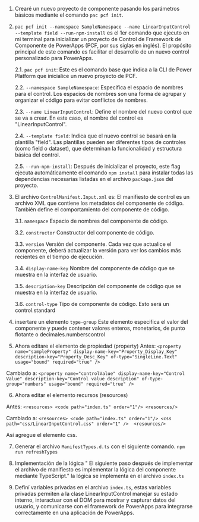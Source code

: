 1. Crearé un nuevo proyecto de componente pasando los parámetros básicos mediante el comando `pac pcf init`.

2. `pac pcf init --namespace SampleNamespace --name LinearInputControl --template field --run-npm-install` es el 1er comando que ejecuto en mi terminal para inicializar un proyecto de Control de Framework de Componente de PowerApps (PCF, por sus siglas en inglés). El propósito principal de este comando es facilitar el desarrollo de un nuevo control personalizado para PowerApps.
   
   2.1. `pac pcf init`: Este es el comando base que indica a la CLI de Power Platform que inicialice un nuevo proyecto de PCF.
   
   2.2. `--namespace SampleNamespace`: Especifica el espacio de nombres para el control. Los espacios de nombres son una forma de agrupar y organizar el código para evitar conflictos de nombres.
   
   2.3. `--name LinearInputControl`: Define el nombre del nuevo control que se va a crear. En este caso, el nombre del control es "LinearInputControl".
   
   2.4. `--template field`: Indica que el nuevo control se basará en la plantilla "field". Las plantillas pueden ser diferentes tipos de controles (como field o dataset), que determinan la funcionalidad y estructura básica del control.
   
   2.5. `--run-npm-install`: Después de inicializar el proyecto, este flag ejecuta automáticamente el comando `npm install` para instalar todas las dependencias necesarias listadas en el archivo `package.json` del proyecto.

3. El archivo `ControlManifest.Input.xml` es: El manifiesto de control es un archivo XML que contiene los metadatos del componente de código. También define el comportamiento del componente de código. 

   3.1. `namespace` Espacio de nombres del componente de código.

   3.2. `constructor` Constructor del componente de código.

   3.3. `version` Versión del componente. Cada vez que actualice el componente, deberá actualizar la versión para ver los cambios más recientes en el tiempo de ejecución.

   3.4. `display-name-key` Nombre del componente de código que se muestra en la interfaz de usuario.

   3.5. `description-key` Descripción del componente de código que se muestra en la interfaz de usuario.

   3.6. `control-type` Tipo de componente de código. Esto será un control.standard


4. insertare un elemento `type-group` Este elemento especifica el valor del componente y puede contener valores enteros, monetarios, de punto flotante o decimales.numberscontrol  

5. Ahora editare el elemento de propiedad (property)
Antes: `<property name="sampleProperty" display-name-key="Property_Display_Key" description-key="Property_Desc_Key" of-type="SingleLine.Text" usage="bound" required="true" />`

Cambiado a: `<property name="controlValue" display-name-key="Control Value" description-key="Control value description" of-type-group="numbers" usage="bound" required="true" />`

6. Ahora editar el elemento recursos (resources)

Antes: `<resources> <code path="index.ts" order="1"/> <resources/>`

Cambiado a: `<resources> <code path="index.ts" order="1"/> <css path="css/LinearInputControl.css" order="1" />  <resources/>`

Así agregue el elemento css.

7. Generar el archivo `ManifestTypes.d.ts` con el siguiente comando. `npm run refreshTypes`


8. Implementación de la lógica " El siguiente paso después de implementar el archivo de manifiesto es implementar la lógica del componente mediante TypeScript." la lógica se implementa en el archivo `index.ts`

9. Definí variables privadas en el archivo `index.ts`, estas variables privadas permiten a la clase LinearInputControl manejar su estado interno, interactuar con el DOM para mostrar y capturar datos del usuario, y comunicarse con el framework de PowerApps para integrarse correctamente en una aplicación de PowerApps.
